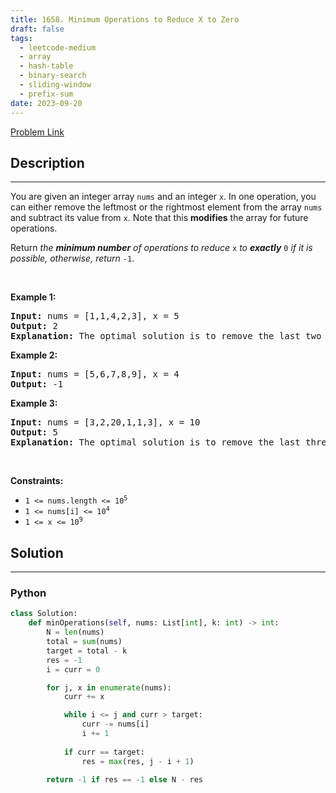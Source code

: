 ```yaml
---
title: 1658. Minimum Operations to Reduce X to Zero
draft: false
tags: 
  - leetcode-medium
  - array
  - hash-table
  - binary-search
  - sliding-window
  - prefix-sum
date: 2023-09-20
---
```


[Problem Link](https://leetcode.com/problems/minimum-operations-to-reduce-x-to-zero/)

## Description

---
<p>You are given an integer array <code>nums</code> and an integer <code>x</code>. In one operation, you can either remove the leftmost or the rightmost element from the array <code>nums</code> and subtract its value from <code>x</code>. Note that this <strong>modifies</strong> the array for future operations.</p>

<p>Return <em>the <strong>minimum number</strong> of operations to reduce </em><code>x</code> <em>to <strong>exactly</strong></em> <code>0</code> <em>if it is possible</em><em>, otherwise, return </em><code>-1</code>.</p>

<p>&nbsp;</p>
<p><strong class="example">Example 1:</strong></p>

<pre>
<strong>Input:</strong> nums = [1,1,4,2,3], x = 5
<strong>Output:</strong> 2
<strong>Explanation:</strong> The optimal solution is to remove the last two elements to reduce x to zero.
</pre>

<p><strong class="example">Example 2:</strong></p>

<pre>
<strong>Input:</strong> nums = [5,6,7,8,9], x = 4
<strong>Output:</strong> -1
</pre>

<p><strong class="example">Example 3:</strong></p>

<pre>
<strong>Input:</strong> nums = [3,2,20,1,1,3], x = 10
<strong>Output:</strong> 5
<strong>Explanation:</strong> The optimal solution is to remove the last three elements and the first two elements (5 operations in total) to reduce x to zero.
</pre>

<p>&nbsp;</p>
<p><strong>Constraints:</strong></p>

<ul>
	<li><code>1 &lt;= nums.length &lt;= 10<sup>5</sup></code></li>
	<li><code>1 &lt;= nums[i] &lt;= 10<sup>4</sup></code></li>
	<li><code>1 &lt;= x &lt;= 10<sup>9</sup></code></li>
</ul>


## Solution

---
### Python
``` py title='minimum-operations-to-reduce-x-to-zero'
class Solution:
    def minOperations(self, nums: List[int], k: int) -> int:
        N = len(nums)
        total = sum(nums)
        target = total - k
        res = -1
        i = curr = 0

        for j, x in enumerate(nums):
            curr += x

            while i <= j and curr > target:
                curr -= nums[i]
                i += 1
            
            if curr == target:
                res = max(res, j - i + 1)
        
        return -1 if res == -1 else N - res
```

